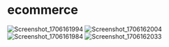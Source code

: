 # ecommerce

![Screenshot_1706161994](https://github.com/SufiyanRazaq/Ecommerce-Clothes-App-UI/assets/119070430/788fdc42-2ddb-4f93-8f0c-1d74e09e6990)
![Screenshot_1706162004](https://github.com/SufiyanRazaq/Ecommerce-Clothes-App-UI/assets/119070430/32899706-ef57-416c-80c0-7c148762d9c8)
![Screenshot_1706161984](https://github.com/SufiyanRazaq/Ecommerce-Clothes-App-UI/assets/119070430/9f5348c9-1649-4eec-81e4-ac3d576f8a6b)
![Screenshot_1706162033](https://github.com/SufiyanRazaq/Ecommerce-Clothes-App-UI/assets/119070430/5324151e-e19b-40d9-b934-ec27d31c1f9d)
